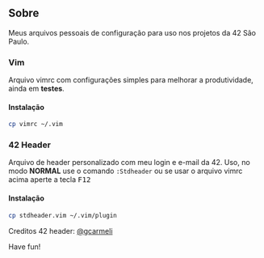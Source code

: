## Sobre
Meus arquivos pessoais de configuração para uso nos projetos da 42 São Paulo. 

### Vim
Arquivo vimrc com configurações simples para melhorar a produtividade, ainda em **testes**.

#### Instalação
```bash
cp vimrc ~/.vim
```

### 42 Header
Arquivo de header personalizado com meu login e e-mail da 42. Uso, no modo **NORMAL** use o comando `:Stdheader` ou se usar o arquivo vimrc acima aperte a tecla <kbd>F12</kbd>

#### Instalação
```bash
cp stdheader.vim ~/.vim/plugin
```
Creditos 42 header: [@gcarmeli](https://github.com/gcarmeli/42header)

Have fun!
